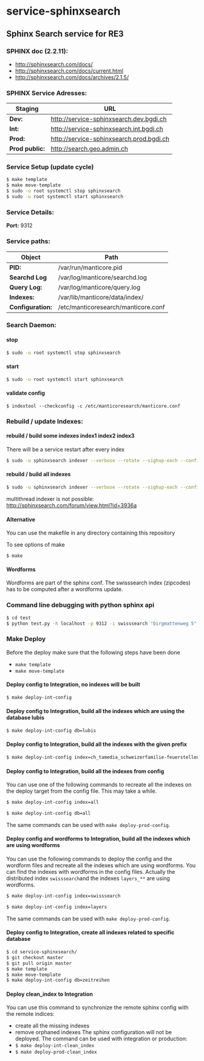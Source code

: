 service-sphinxsearch
====================

Sphinx Search service for RE3
---------------------------------------------------

### SPHINX doc (2.2.11):

- http://sphinxsearch.com/docs/
- http://sphinxsearch.com/docs/current.html
- http://sphinxsearch.com/docs/archives/2.1.5/

### SPHINX Service Adresses:

Staging          | URL
-----------------|------------------------------------------|
**Dev:**         | http://service-sphinxsearch.dev.bgdi.ch  |
**Int:**         | http://service-sphinxsearch.int.bgdi.ch  |
**Prod:**        | http://service-sphinxsearch.prod.bgdi.ch |
**Prod public:** | http://search.geo.admin.ch               |

### Service Setup (update cycle)

```bash
$ make template
$ make move-template
$ sudo -u root systemctl stop sphinxsearch
$ sudo -u root systemctl start sphinxsearch
```

### Service Details:

**Port:**           9312

### Service paths:

Object            | Path
------------------|-----------------------------------|
**PID:**          | /var/run/manticore.pid         |
**Searchd Log**   | /var/log/manticore/searchd.log |
**Query Log:**    | /var/log/manticore/query.log   |
**Indexes:**      | /var/lib/manticore/data/index/ |
**Configuration:**| /etc/manticoresearch/manticore.conf     |

### Search Daemon:

#### stop

```bash
$ sudo -u root systemctl stop sphinxsearch
```

#### start

```bash
$ sudo -u root systemctl start sphinxsearch
```

#### validate config

```
$ indextool --checkconfig -c /etc/manticoresearch/manticore.conf
```

### Rebuild / update Indexes:
#### rebuild / build some indexes index1 index2 index3
There will be a service restart after every index

```bash
$ sudo -u sphinxsearch indexer --verbose --rotate --sighup-each --config /etc/manticoresearch/manticore.conf index1 index2 index3
```

#### rebuild / build all indexes

```bash
$ sudo -u sphinxsearch indexer --verbose --rotate --sighup-each --config /etc/manticoresearch/manticore.conf --all
```
multithread indexer is not possible: http://sphinxsearch.com/forum/view.html?id=3936a

#### Alternative

You can use the makefile in any directory containing this repository

To see options of make

```
$ make
```

#### Wordforms

Wordforms are part of the sphinx conf.
The swisssearch index (zipcodes) has to be computed after a wordforms update.

### Command line debugging with python sphinx api

```bash
$ cd test
$ python test.py -h localhost -p 9312 -i swisssearch "birgmattenweg 5"
```

### Make Deploy

Before the deploy make sure that the following steps have been done
* ```make template```
* ```make move-template```

#### Deploy config to Integration, no indexes will be built

```bash
$ make deploy-int-config
```

#### Deploy config to Integration, build all the indexes which are using the database lubis

```bash
$ make deploy-int-config db=lubis
```

#### Deploy config to Integration, build all the indexes with the given prefix

```bash
$ make deploy-int-config index=ch_tamedia_schweizerfamilie-feuerstellen
```

#### Deploy config to Integration, build all the indexes from config

You can use one of the following commands to recreate all the indexes on the deploy target from the config file. This may take a while.

```bash
$ make deploy-int-config index=all
```

```bash
$ make deploy-int-config db=all
```

The same commands can be used with ```make deploy-prod-config```.

#### Deploy config and wordforms to Integration, build all the indexes which are using wordforms

You can use the following commands to deploy the config and the wordform files and recreate all the indexes which are using wordforms. You can find the indexes with wordforms in the config files. Actually the distributed index ``swisssearch``and the indexes ``layers_**`` are using wordforms.

```bash
$ make deploy-int-config index=swisssearch
```

```bash
$ make deploy-int-config index=layers
```

The same commands can be used with ```make deploy-prod-config```.

#### Deploy config to Integration, create all indexes related to specific database

```bash
$ cd service-sphinxsearch/
$ git checkout master
$ git pull origin master
$ make template
$ make move-template
$ make deploy-int-config db=zeitreihen
```

#### Deploy **clean_index** to Integration

You can use this command to synchronize the remote sphinx config with the remote indices:
* create all the missing indexes
* remove orphaned indexes
The sphinx configuration will not be deployed. The command can be used with integration or production:
* ``$ make deploy-int-clean_index``
* ``$ make deploy-prod-clean_index``
